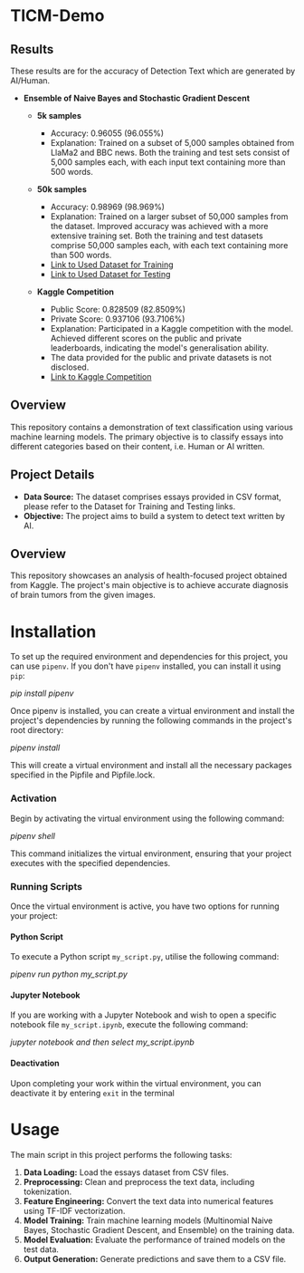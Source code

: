 # TICM-Demo

## Results
These results are for the accuracy of Detection Text which are generated by AI/Human.

- **Ensemble of Naive Bayes and Stochastic Gradient Descent**

    - **5k samples**
        - Accuracy: 0.96055 (96.055%)
        - Explanation: Trained on a subset of 5,000 samples obtained from LlaMa2 and BBC news. Both the training and test sets consist of 5,000 samples each, with each input text containing more than 500 words.
        
    - **50k samples**
        - Accuracy: 0.98969 (98.969%)
        - Explanation: Trained on a larger subset of 50,000 samples from the dataset. Improved accuracy was achieved with a more extensive training set. Both the training and test datasets comprise 50,000 samples each, with each text containing more than 500 words.
        - [Link to Used Dataset for Training](https://www.kaggle.com/datasets/thedrcat/daigt-proper-train-dataset)
        - [Link to Used Dataset for Testing](https://www.kaggle.com/datasets/thedrcat/daigt-v2-train-dataset)
        
    - **Kaggle Competition**
        - Public Score: 0.828509 (82.8509%)
        - Private Score: 0.937106 (93.7106%)
        - Explanation: Participated in a Kaggle competition with the model. Achieved different scores on the public and private leaderboards, indicating the model's generalisation ability.
        - The data provided for the public and private datasets is not disclosed.
        - [Link to Kaggle Competition](https://www.kaggle.com/competitions/llm-detect-ai-generated-text)

## Overview

This repository contains a demonstration of text classification using various machine learning models. The primary objective is to classify essays into different categories based on their content, i.e. Human or AI written.

## Project Details
- **Data Source:** The dataset comprises essays provided in CSV format, please refer to the Dataset for Training and Testing links.
- **Objective:** The project aims to build a system to detect text written by AI.

## Overview

This repository showcases an analysis of health-focused project obtained from Kaggle. The project's main objective is to achieve accurate diagnosis of brain tumors from the given images.

# Installation

To set up the required environment and dependencies for this project, you can use `pipenv`. If you don't have `pipenv` installed, you can install it using `pip`:

*pip install pipenv*

Once pipenv is installed, you can create a virtual environment and install the project's dependencies by running the following commands in the project's root directory:

*pipenv install*

This will create a virtual environment and install all the necessary packages specified in the Pipfile and Pipfile.lock.

### Activation

Begin by activating the virtual environment using the following command:

*pipenv shell*

This command initializes the virtual environment, ensuring that your project executes with the specified dependencies.

### Running Scripts

Once the virtual environment is active, you have two options for running your project:

#### Python Script

To execute a Python script `my_script.py`, utilise the following command:

*pipenv run python my_script.py*

#### Jupyter Notebook

If you are working with a Jupyter Notebook and wish to open a specific notebook file `my_script.ipynb`, execute the following command:

*jupyter notebook and then select my_script.ipynb*

#### Deactivation

Upon completing your work within the virtual environment, you can deactivate it by entering `exit` in the terminal

# Usage
The main script in this project performs the following tasks:

1. **Data Loading:** Load the essays dataset from CSV files.
2. **Preprocessing:** Clean and preprocess the text data, including tokenization.
3. **Feature Engineering:** Convert the text data into numerical features using TF-IDF vectorization.
4. **Model Training:** Train machine learning models (Multinomial Naive Bayes, Stochastic Gradient Descent, and Ensemble) on the training data.
5. **Model Evaluation:** Evaluate the performance of trained models on the test data.
6. **Output Generation:** Generate predictions and save them to a CSV file.